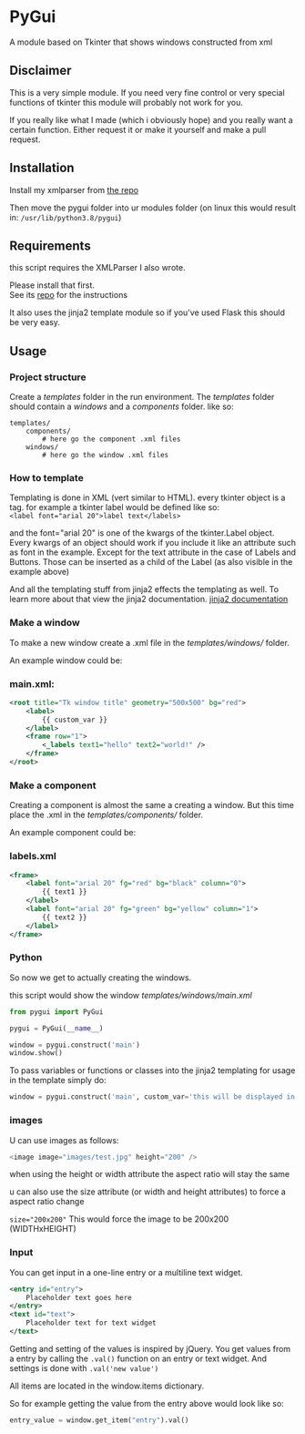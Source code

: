 # PyGui
A module based on Tkinter that shows windows constructed from xml

## Disclaimer
This is a very simple module. If you need very fine control or very special functions of tkinter this module will probably not work for you.

If you really like what I made (which i obviously hope) and you really want a certain function. Either request it or make it yourself and make a pull request.

## Installation
Install my xmlparser from [the repo](https://www.github.com/donkere-vader/xmlparser#installation)

Then move the pygui folder into ur modules folder
(on linux this would result in: ``/usr/lib/python3.8/pygui``)

## Requirements
this script requires the XMLParser I also wrote.

Please install that first.  
See its [repo](https://www.github.com/donkere-vader/xmlparser#installation) for the instructions

It also uses the jinja2 template module so if you've used Flask this should be very easy.

## Usage

### Project structure
Create a *templates* folder in the run environment.
The *templates* folder should contain a *windows* and a *components* folder. like so:
```
templates/
    components/
        # here go the component .xml files
    windows/
        # here go the window .xml files
```

### How to template
Templating is done in XML (vert similar to HTML).
every tkinter object is a tag.
for example a tkinter label would be defined like so:  
``<label font="arial 20">label text</labels>``  

and the font="arial 20" is one of the kwargs of the tkinter.Label object.
Every kwargs of an object should work if you include it like an attribute such as font in the example. Except for the text attribute in the case of Labels and Buttons. Those can be inserted as a child of the Label (as also visible in the example above)

And all the templating stuff from jinja2 effects the templating as well. To learn more about that view the jinja2 documentation.
[jinja2 documentation](https://jinja.palletsprojects.com/en/2.11.x/)

### Make a window
To make a new window create a .xml file in the *templates/windows/* folder.

An example window could be:

### main.xml:
```xml
<root title="Tk window title" geometry="500x500" bg="red">
    <label>
        {{ custom_var }}
    </label>
    <frame row="1">
        <_labels text1="hello" text2="world!" />
    </frame>
</root>
```

### Make a component
Creating a component is almost the same a creating a window.
But this time place the .xml in the *templates/components/* folder.

An example component could be:

### labels.xml
```xml
<frame>
    <label font="arial 20" fg="red" bg="black" column="0">
        {{ text1 }}
    </label>
    <label font="arial 20" fg="green" bg="yellow" column="1">
        {{ text2 }}
    </label>
</frame>
```

### Python
So now we get to actually creating the windows.

this script would show the window *templates/windows/main.xml*
```py
from pygui import PyGui

pygui = PyGui(__name__)

window = pygui.construct('main')
window.show()
```

To pass variables or functions or classes into the jinja2 templating for usage in the template simply do:
```py
window = pygui.construct('main', custom_var='this will be displayed in the template')
```

### images
U can use images as follows:

```py
<image image="images/test.jpg" height="200" />
```

when using the height or width attribute the aspect ratio will stay the same

u can also use the size attribute (or width and height attributes) to force a aspect ratio change

``size="200x200"`` This would force the image to be 200x200
(WIDTHxHEIGHT)

### Input
You can get input in a one-line entry or a multiline text widget.

```xml
<entry id="entry">
    Placeholder text goes here
</entry>
<text id="text">
    Placeholder text for text widget
</text>
```

Getting and setting of the values is inspired by jQuery.
You get values from a entry by calling the ``.val()`` function on an entry or text widget. And settings is done with ``.val('new value')``  

All items are located in the window.items dictionary.

So for example getting the value from the entry above would look like so:

```py
entry_value = window.get_item("entry").val()
```